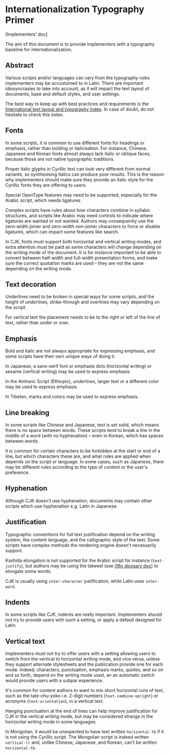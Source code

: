 # Internationalization Typography Primer

[Implementers’ doc]

The aim of this document is to provide implementers with a typography baseline for internationalization.

## Abstract

Various scripts and/or languages can vary from the typography rules implementers may be accustomed to in Latin. There are important idiosyncrasies to take into account, as it will impact the text layout of documents, base and default styles, and user settings.

The best way to keep up with best practices and requirements is the [International text layout and typography index](https://w3c.github.io/typography/). In case of doubt, do not hesitate to check this index.

## Fonts

In some scripts, it is common to use different fonts for headings or emphasis, rather than bolding or italicisation. For instance, Chinese, Japanese and Korean fonts almost always lack italic or oblique faces, because those are not native typographic traditions.

Proper italic glyphs in Cyrillic text can look very different from normal variants, so synthesising italics can produce poor results. This is the reason why implementers should make sure they provide an italic style for the Cyrillic fonts they are offering to users.

Special OpenType features may need to be supported, especially for the Arabic script, which needs ligatures. 

Complex scripts have rules about how characters combine in syllabic structures, and scripts like Arabic may need controls to indicate where ligatures are wanted or not wanted. Authors may consequently use the zero-width joiner and zero-width non-joiner characters to force or disable ligatures, which can impact some features like search.

In CJK, fonts must support both horizontal and vertical writing modes, and extra attention must be paid as some characters will change depending on the writing mode of the document. It is for instance important to be able to convert between half-width and full-width presentation forms, and make sure the correct quotation marks are used – they are not the same depending on the writing mode.

## Text decoration

Underlines need to be broken in special ways for some scripts, and the height of underlines, strike-through and overlines may vary depending on the script.

For vertical text the placement needs to be to the right or left of the line of text, rather than under or over.

## Emphasis

Bold and italic are not always appropriate for expressing emphasis, and some scripts have their own unique ways of doing it.

In Japanese, a sans-serif font or emphasis dots (horizontal writing) or sesame (vertical writing) may be used to express emphasis. 

In the Amharic Script (Ethiopic), underlines, larger text or a different color may be used to express emphasis. 

In Tibetan, marks and colors may be used to express emphasis.

## Line breaking

In some scripts like Chinese and Japanese, text is set solid, which means there is no space between words. These scripts tend to break a line in the middle of a word (with no hyphenation) – even in Korean, which has spaces between words.

It is common for certain characters to be forbidden at the start or end of a line, but which characters these are, and what rules are applied when depends on the script or language. In some cases, such as Japanese, there may be different rules according to the type of content or the user's preference.

## Hyphenation

Although CJK doesn’t use hyphenation, documents may contain other scripts which use hyphenation e.g. Latin in Japanese.

## Justification

Typographic conventions for full text justification depend on the writing system, the content language, and the calligraphic style of the text. Some scripts have complex methods the rendering engine doesn’t necessarily support.

Kashida elongation is not supported for the Arabic script for instance (`text-justify`), but authors may be using the tatweel (see [i18n glossary doc](../docs/CSS26-i18n_glossary.md)) to elongate some words.

CJK is usually using `inter-character` justification, while Latin uses `inter-word`. 

## Indents

In some scripts like CJK, indents are really important. Implementers should not try to provide users with such a setting, or apply a default designed for Latin.

## Vertical text

Implementers must not try to offer users with a setting allowing users to switch from the vertical to horizontal writing mode, and vice versa, unless they support alternate stylesheets and the publication provide one for each mode. Indeed, characters, punctuation, emphasis marks, quotes, and so on and so forth, depend on the writing mode used, an an automatic switch would provide users with a subpar experience. 

It's common for content authors to want to mix short horizontal runs of text, such as the tate-chu-yoko i.e. 2-digit numbers (`text-combine-upright`) or acronyms (`text-orientation`), in a vertical text.

Hanging punctuation at the end of lines can help improve justification for CJK in the vertical writing mode, but may be considered strange in the horizontal writing mode in some languages.

In Mongolian, it would be unexpected to have text written `horizontal-tb` if it is not using the Cyrillic script. The Mongolian script is indeed written `vertical-lr` and, unlike Chinese, Japanese, and Korean, can’t be written `horizontal-tb`.